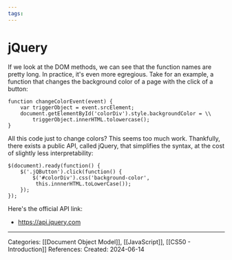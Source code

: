 ```yaml
---
tags:
---
```

# jQuery
If we look at the DOM methods, we can see that the function names are pretty long. In practice, it's even more egregious. Take for an example, a function that changes the background color of a page with the click of a button:
```JS
function changeColorEvent(event) {
	var triggerObject = event.srcElement;
	document.getElementById('colorDiv').style.backgroundColor = \\
		triggerObject.innerHTML.tolowercase();
}
```
All this code just to change colors? This seems too much work. Thankfully, there exists a public API, called jQuery, that simplifies the syntax, at the cost of slightly less interpretability:
```JS
$(document).ready(function() {
	$('.jQButton').click(function() {
		$('#colorDiv').css('background-color',
		 this.innnerHTML.toLowerCase());
	});
});
```

Here's the official API link:
- https://api.jquery.com

---
Categories: [[Document Object Model]], [[JavaScript]], [[CS50 - Introduction]]
References:
Created: 2024-06-14

